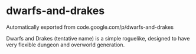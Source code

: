 # dwarfs-and-drakes
Automatically exported from code.google.com/p/dwarfs-and-drakes

Dwarfs and Drakes (tentative name) is a simple roguelike, designed to have very flexible dungeon and overworld generation.
